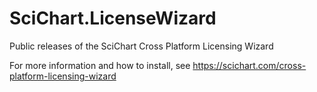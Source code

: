 # SciChart.LicenseWizard

Public releases of the SciChart Cross Platform Licensing Wizard

For more information and how to install, see https://scichart.com/cross-platform-licensing-wizard
